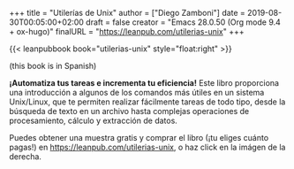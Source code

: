 +++
title = "Utilerías de Unix"
author = ["Diego Zamboni"]
date = 2019-08-30T00:05:00+02:00
draft = false
creator = "Emacs 28.0.50 (Org mode 9.4 + ox-hugo)"
finalURL = "https://leanpub.com/utilerias-unix"
+++

{{< leanpubbook book="utilerias-unix" style="float:right" >}}

(this book is in Spanish)

**¡Automatiza tus tareas e incrementa tu eficiencia!** Este libro proporciona una introducción a algunos de los comandos más útiles en un sistema Unix/Linux, que te permiten realizar fácilmente tareas de todo tipo, desde la búsqueda de texto en un archivo hasta complejas operaciones de procesamiento, cálculo y extracción de datos.

Puedes obtener una muestra gratis y comprar el libro (¡tu eliges  cuánto pagas!) en <https://leanpub.com/utilerias-unix>, o haz click  en la imágen de la derecha.

<!--more-->

&nbsp;
